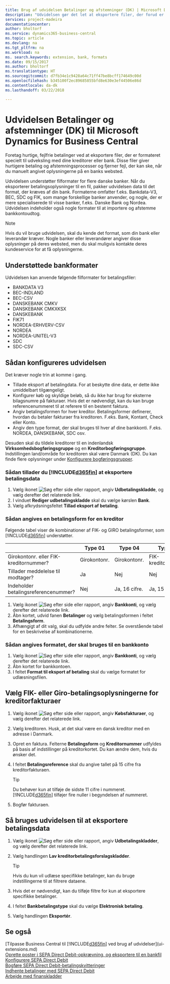 ```yaml
---
title: Brug af udvidelsen Betalinger og afstemninger (DK) | Microsoft Docs
description: "Udvidelsen gør det let at eksportere filer, der forud er formateret til at opfylde bankkravene til elektroniske afsendelser."
services: project-madeira
documentationcenter: 
author: bholtorf
ms.service: dynamics365-business-central
ms.topic: article
ms.devlang: na
ms.tgt_pltfrm: na
ms.workload: na
ms. search.keywords: extension, bank, formats
ms.date: 09/15/2017
ms.author: bholtorf
ms.translationtype: HT
ms.sourcegitcommit: d7fb34e1c9428a64c71ff47be8bcff174649c00d
ms.openlocfilehash: b345100f2ec89685855bfd8e630e3ef44506e86d
ms.contentlocale: da-dk
ms.lasthandoff: 03/22/2018

---
```


# <a name="the-payments-and-reconciliations-dk-extension-for-microsoft-dynamics-for-business-central"></a>Udvidelsen Betalinger og afstemninger (DK) til Microsoft Dynamics for Business Central
Foretag hurtige, fejlfrie betalinger ved at eksportere filer, der er formateret specielt til udveksling med dine kreditorer eller bank. Disse filer giver hurtigere betaling og afstemningsprocesser og fjerner fejl, der kan ske, når du manuelt angivet oplysningerne på en banks websted.  
  
Udvidelsen understøtter filformater for flere danske banker. Når du eksporterer betalingsoplysninger til en fil, pakker udvidelsen data til det format, der kræves af din bank. Formaterne omfatter f.eks. Bankdata-V3, BEC, SDC og FIK, som mange forskellige banker anvender, og nogle, der er mere specialiserede til visse banker, f.eks. Danske Bank og Nordea. Udvidelsen indeholder også nogle formater til at importere og afstemme bankkontoudtog.  
  
> [!Note]
> Hvis du vil bruge udvidelsen, skal du kende det format, som din bank eller leverandør kræver. Nogle banker eller leverandører angiver disse oplysninger på deres websted, men du skal muligvis kontakte deres kundeservice for at få oplysningerne.  
  
## <a name="supported-bank-formats"></a>Understøttede bankformater
Udvidelsen kan anvende følgende filformater for betalingsfiler:  
  
* BANKDATA V3  
* BEC-INDLAND  
* BEC-CSV  
* DANSKEBANK CMKV  
* DANSKEBANK CMKXKSX  
* DANSKEBANK  
* FIK71  
* NORDEA-ERHVERV-CSV  
* NORDEA  
* NORDEA-UNITEL-V3  
* SDC  
* SDC-CSV  

## <a name="to-set-up-the-extension"></a>Sådan konfigureres udvidelsen
Det kræver nogle trin at komme i gang.  
  
* Tillade eksport af betalingdata. For at beskytte dine data, er dette ikke umiddelbart tilgængeligt.  
* Konfigurer køb og skyldige beløb, så du ikke har brug for eksterne bilagsnumre på fakturaer. Hvis det er nødvendigt, kan du kan bruge referencenummeret til at referere til en bestemt faktura.  
* Angiv betalingsformen for hver kreditor. Betalingsformer definerer, hvordan du betaler fakturaer fra kreditoren. F.eks. Bank, Kontant, Check eller Konto.  
* Angiv den type format, der skal bruges til hver af dine bankkonti. F.eks. NORDEA, DANSKEBANK, SDC osv.  
  
Desuden skal du tildele kreditorer til en indenlandsk **Virksomhedsbogføringsgruppe** og en **Kreditorbogføringsgruppe**. Indstillingen land/område for kreditoren skal være Danmark (DK). Du kan finde flere oplysninger under [Konfigurere bogføringsgrupper](finance-posting-groups.md).  
  
### <a name="to-allow-included365finincludesd365finmdmd-to-export-payment-data"></a>Sådan tillader du [!INCLUDE[d365fin](includes/d365fin_md.md)] at eksportere betalingsdata
1. Vælg ikonet ![Søg efter side eller rapport](media/ui-search/search_small.png "Ikonet Søg efter side eller rapport"), angiv **Udbetalingskladde**, og vælg derefter det relaterede link.  
2. I vinduet **Rediger udbetalingskladde** skal du vælge kørslen **Bank**.  
3. Vælg afkrydsningsfeltet **Tillad eksport af betaling**.  

### <a name="to-specify-a-payment-method-for-a-vendor"></a>Sådan angives en betalingsform for en kreditor
Følgende tabel viser de kombinationer af FIK- og GIRO betalingsformer, som [!INCLUDE[d365fin](includes/d365fin_md.md)] understøtter.

||Type 01 | Type 04 | Type 71 | Type 73 |
|----|---|---|---|---|
|Girokontonr. eller FIK-kreditornummer? | Girokontonr. | Girokontonr. | FIK-kreditornummer | FIK-kreditornummer|
|Tillader meddelelse til modtager? | Ja |Nej |Nej | Ja |
|Indeholder betalingsreferencenummer? | Nej | Ja, 16 cifre. | Ja, 15 cifre. | Nej|

1. Vælg ikonet ![Søg efter side eller rapport](media/ui-search/search_small.png "Ikonet Søg efter side eller rapport"), angiv **Bankkonti**, og vælg derefter det relaterede link.  
2. Åbn kortet, udvid fanen **Betalinger** og vælg betalingsformen i feltet **Betalingsform**.  
3. Afhængigt af dit valg, skal du udfylde andre felter. Se overstående tabel for en beskrivelse af kombinationerne.  

### <a name="to-specify-the-format-to-use-for-a-bank-account"></a>Sådan angives formatet, der skal bruges til en bankkonto
1. Vælg ikonet ![Søg efter side eller rapport](media/ui-search/search_small.png "Ikonet Søg efter side eller rapport"), angiv **Bankkonti**, og vælg derefter det relaterede link.  
2. Åbn kortet for bankkontoen.  
3. I feltet **Format til eksport af betaling** skal du vælge formatet for udlæsningsfilen.  

## <a name="choosing-the-fik-or-giro-payment-information-for-vendor-invoices"></a>Vælg FIK- eller Giro-betalingsoplysningerne for kreditorfakturaer
1. Vælg ikonet ![Søg efter side eller rapport](media/ui-search/search_small.png "Ikonet Søg efter side eller rapport"), angiv **Købsfakturaer**, og vælg derefter det relaterede link.
2. Vælg kreditoren. Husk, at det skal være en dansk kreditor med en adresse i Danmark.
3. Opret en faktura. Felterne **Betalingsform** og **Kreditornummer** udfyldes på basis af indstillinger på kreditorkortet. Du kan ændre dem, hvis du ønsker det.
4. I feltet **Betalingsreference** skal du angive tallet på 15 cifre fra kreditorfakturaen.  
  
    > [!Tip]
    > Du behøver kun at tilføje de sidste 11 cifre i nummeret. [!INCLUDE[d365fin](includes/d365fin_md.md)] tilføjer fire nuller i begyndelsen af nummeret.  
  
5. Bogfør fakturaen.

## <a name="to-use-the-extension-to-export-payment-data"></a>Så bruges udvidelsen til at eksportere betalingsdata
1. Vælg ikonet ![Søg efter side eller rapport](media/ui-search/search_small.png "Ikonet Søg efter side eller rapport"), angiv **Udbetalingskladder**, og vælg derefter det relaterede link.  
2. Vælg handlingen **Lav kreditorbetalingsforslagskladder**.  
  
    > [!Tip]
    > Hvis du kun vil udlæse specifikke betalinger, kan du bruge indstillingerne til at filtrere dataene.  
  
3. Hvis det er nødvendigt, kan du tilføje filtre for kun at eksportere specifikke betalinger.  
4. I feltet **Bankbetalingstype** skal du vælge **Elektronisk betaling**.  
5. Vælg handlingen **Eksportér**.  

## <a name="see-also"></a>Se også
[Tilpasse Business Central til [!INCLUDE[d365fin](includes/d365fin_md.md)] ved brug af udvidelser](ui-extensions.md)  
[Oprette poster i SEPA Direct Debit-opkrævning, og eksportere til en bankfil](finance-how-create-sepa-direct-debit-collection-entries-export-bank-file.md)  
[Konfigurere SEPA Direct Debit](finance-how-to-set-up-sepa-direct-debit.md)  
[Bogføre SEPA Direct Debit-betalingskvitteringer](finance-how-to-post-sepa-direct-debit-payment-receipts.md)  
[Indhente betalinger med SEPA Direct Debit](finance-collect-payments-with-sepa-direct-debit.md)  
[Arbejde med finanskladder](ui-work-general-journals.md)  





